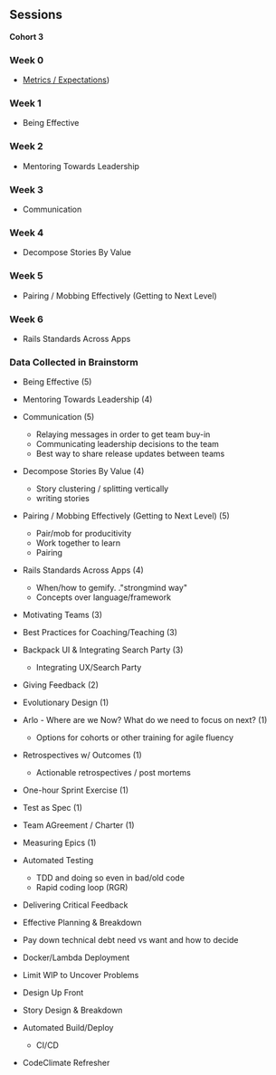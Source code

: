 ## Sessions
**Cohort 3**

### Week 0 

* [Metrics / Expectations](../topics/team_metrics.md))

### Week 1

* Being Effective

### Week 2

* Mentoring Towards Leadership

### Week 3

* Communication

### Week 4

* Decompose Stories By Value

### Week 5

* Pairing / Mobbing Effectively (Getting to Next Level)

### Week 6

* Rails Standards Across Apps


### Data Collected in Brainstorm

* Being Effective (5)
* Mentoring Towards Leadership (4)
* Communication (5)
  * Relaying messages in order to get team buy-in
  * Communicating leadership decisions to the team
  * Best way to share release updates between teams
* Decompose Stories By Value (4)
  * Story clustering / splitting vertically
  * writing stories
* Pairing / Mobbing Effectively (Getting to Next Level) (5)
  * Pair/mob for producitivity
  * Work together to learn
  * Pairing
* Rails Standards Across Apps (4)
  * When/how to gemify. ."strongmind way"
  * Concepts over language/framework

* Motivating Teams (3)
* Best Practices for Coaching/Teaching (3)
* Backpack UI & Integrating Search Party (3)
  * Integrating UX/Search Party
* Giving Feedback (2)
* Evolutionary Design (1)
* Arlo - Where are we Now?  What do we need to focus on next? (1)
    * Options for cohorts or other training for agile fluency
* Retrospectives w/ Outcomes (1)
    * Actionable retrospectives / post mortems
* One-hour Sprint Exercise (1)
* Test as Spec (1)
* Team AGreement / Charter (1)
* Measuring Epics (1)
* Automated Testing
  * TDD and doing so even in bad/old code
  * Rapid coding loop (RGR)
* Delivering Critical Feedback
* Effective Planning & Breakdown
* Pay down technical debt need vs want and how to decide
* Docker/Lambda Deployment
* Limit WIP to Uncover Problems
* Design Up Front
* Story Design & Breakdown
* Automated Build/Deploy
  * CI/CD
* CodeClimate Refresher
